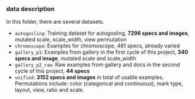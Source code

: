 ### data description

In this folder, there are several datasets.

- `autogosling`: Training dataset for autogosling, **7296 specs and images**, mutated scale, scale_width, view permutation
- `chromoscope`: Examples for chromoscope, 481 specs, already varied
- `gallery_p1`: Examples from gallery in the first cycle of this project, **340 specs and image**, mutated scale and scale_width
- `gallery_p2_raw`: Raw examples from gallery and docs in the second cycle of this project, **44 specs**
- `unified`: **3152 specs and images** in total of usable examples. Permutations include: color (categorical and continuous), mark type, layout, view, ratio and scale.
